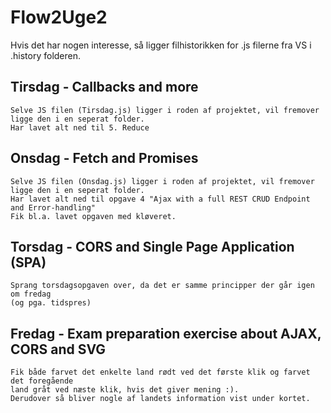 # Flow2Uge2
Hvis det har nogen interesse, så ligger filhistorikken for .js filerne fra VS i .history folderen.

## Tirsdag - Callbacks and more
    Selve JS filen (Tirsdag.js) ligger i roden af projektet, vil fremover ligge den i en seperat folder. 
    Har lavet alt ned til 5. Reduce
    
## Onsdag - Fetch and Promises
    Selve JS filen (Onsdag.js) ligger i roden af projektet, vil fremover ligge den i en seperat folder. 
    Har lavet alt ned til opgave 4 "Ajax with a full REST CRUD Endpoint and Error-handling"
    Fik bl.a. lavet opgaven med kløveret.
    
## Torsdag - CORS and Single Page Application (SPA)
    Sprang torsdagsopgaven over, da det er samme principper der går igen om fredag
    (og pga. tidspres)
    
## Fredag - Exam preparation exercise about AJAX, CORS and SVG
    Fik både farvet det enkelte land rødt ved det første klik og farvet det foregående 
    land gråt ved næste klik, hvis det giver mening :). 
    Derudover så bliver nogle af landets information vist under kortet.
